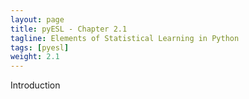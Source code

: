 ```yaml
---
layout: page
title: pyESL - Chapter 2.1
tagline: Elements of Statistical Learning in Python
tags: [pyesl]
weight: 2.1
---
```


<p>Introduction</p>
